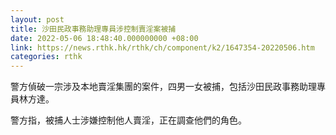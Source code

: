 ```yaml
---
layout: post
title: 沙田民政事務助理專員涉控制賣淫案被捕
date: 2022-05-06 18:48:40.000000000 +08:00
link: https://news.rthk.hk/rthk/ch/component/k2/1647354-20220506.htm
categories: rthk
---
```


警方偵破一宗涉及本地賣淫集團的案件，四男一女被捕，包括沙田民政事務助理專員林方達。

警方指，被捕人士涉嫌控制他人賣淫，正在調查他們的角色。

